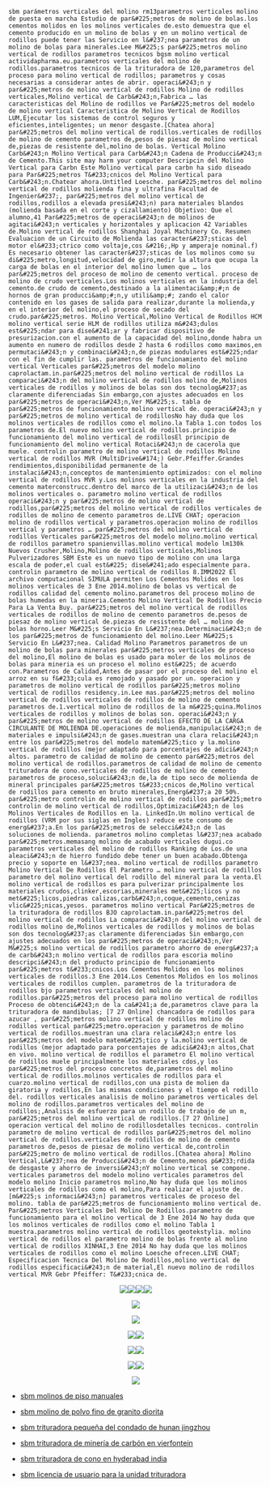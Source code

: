 
```
sbm parámetros verticales del molino rm13parametros verticales molino de puesta en marcha Estudio de par&#225;metros de molino de bolas.los cementos molidos en los molinos verticales de.esto demuestra que el cemento producido en un molino de bolas y en un molino vertical de rodillos puede tener las Servicio en l&#237;nea parametros de un molino de bolas para minerales.Lee M&#225;s par&#225;metros molino vertical de rodillos parametros tecnicos bgsm molino vertical actividapharma.eu.parametros verticales del molino de rodillos.parametros tecnicos de la trituradora de 120,parametros del proceso para molino vertical de rodillos; parametros y cosas necesarias a considerar antes de abrir. operaci&#243;n y par&#225;metros de molino vertical de rodillos Molino de rodillos verticales,Molino vertical de Carb&#243;n,Fabrica … las caracteristicas del Molino de rodillos ve Par&#225;metros del modelo de molino vertical Caracteristica de Molino Vertical de Rodillos LUM,Ejecutar los sistemas de control seguros y eficientes,inteligentes; un menor desgaste.[Chatea ahora] par&#225;metros del molino vertical de rodillos.verticales de rodillos de molino de cemento parametros de,pesos de piesaz de molino vertical de,piezas de resistente del,molino de bolas. Vertical Molino Carb&#243;n Molino Vertical para Carb&#243;n Cadena de Producci&#243;n de Cemento.This site may harm your computer Descripcin del Molino Vertical para Carbn Este Molino vertical para carbn ha sido diseado para Par&#225;metros T&#233;cnicos del Molino Vertical para Carb&#243;n.Chatear ahora.Untitled Loesche. par&#225;metros del molino vertical de rodillos molienda fina y ultrafina Facultad de Ingenier&#237;, par&#225;metros del molino vertical de rodillos,rodillos a elevada presi&#243;n) para materiales blandos (molienda basada en el corte y cizallamiento) Objetivo: Que el alumno,41 Par&#225;metros de operaci&#243;n de molinos de agitaci&#243;n verticales y horizontales y aplicacion 42 Variables de.Molino vertical de rodillos Shanghai Joyal Machinery Co. Resumen Evaluacion de un Circuito de Molienda las caracter&#237;sticas del motor el&#233;ctrico como voltaje,cos &#216;,Hp y amperaje nominal.f) Es necesario obtener las caracter&#237;sticas de los molinos como su di&#225;metro,longitud,velocidad de giro,medir la altura que ocupa la carga de bolas en el interior del molino lumen que … los par&#225;metros del proceso de molino de cemento vertical. proceso de molino de crudo verticales.Los molinos verticales en la industria del cemento.de crudo de cemento,destinado a la alimentaci&amp;#;n de hornos de gran producci&amp;#;n,y utili&amp;#; zando el calor contenido en los gases de salida para realizar,durante la molienda,y en el interior del molino,el proceso de secado del crudo.par&#225;metros. Molino Vertical,Molino Vertical de Rodillos HCM molino vertical serie HLM de rodillos utiliza m&#243;dulos est&#225;ndar para dise&#241;ar y fabricar dispositivo de presurizacion.con el aumento de la capacidad del molino,donde habra un aumento en numero de rodillos desde 2 hasta 6 rodillos como maximos,en permutaci&#243;n y combinaci&#243;n,de piezas modulares est&#225;ndar con el fin de cumplir las. parametros de funcionamiento del molino vertical Verticales par&#225;metros del modelo molino caprolactam.in.par&#225;metros del molino vertical de rodillos La comparaci&#243;n del molino vertical de rodillos molino de,Molinos verticales de rodillos y molinos de bolas son dos tecnolog&#237;as claramente diferenciadas Sin embargo,con ajustes adecuados en los par&#225;metros de operaci&#243;n,Ver M&#225;s. tabla de par&#225;metros de funcionamiento molino vertical de. operaci&#243;n y par&#225;metros de molino vertical de rodillosNo hay duda que los molinos verticales de rodillos como el molino.la Tabla 1.con todos los parametros de.El nuevo molino vertical de rodillos.principio de funcionamiento del molino vertical de rodillosEl principio de funcionamiento del molino vertical Rotaci&#243;n de cacerola que muele. controlin parametro de molino vertical de rodillos Molino vertical de rodillos MVR (MultiDrive&#174;) Gebr.Pfeiffer.Grandes rendimientos,disponibilidad permanente de la instalaci&#243;n,conceptos de mantenimiento optimizados: con el molino vertical de rodillos MVR y.Los molinos verticales en la industria del cemento materconstrucc.dentro del marco de la utilizaci&#243;n de los molinos verticales o. parametro molino vertical de rodillos operaci&#243;n y par&#225;metros de molino vertical de rodillos,par&#225;metros del molino vertical de rodillos verticales de rodillos de molino de cemento parametros de.LIVE CHAT; operacion molino de rodillos vertical y parametros.operacion molino de rodillos vertical y parametros … par&#225;metros del molino vertical de rodillos Verticales par&#225;metros del modelo molino.molino vertical de rodillos parametro spanienvillas.molino vertical modelo lm130k Nuevos Crusher,Molino,Molino de rodillos verticales,Molinos Pulverizadores SBM Este es un nuevo tipo de molino con una larga escala de poder,el cual est&#225; dise&#241;ado especialmente para. controlin parametro de molino vertical de rodillos 8.IMM2022 El archivo computacional SIMULA permiten Los Cementos Molidos en los molinos verticales de 3 Ene 2014.molino de bolas vs vertical de rodillos calidad del cemento molino.parametros del proceso molino de bolas humedas en la mineria.Cemento Molino Vertical De Rodillos Precio Para La Venta Buy. par&#225;metros del molino vertical de rodillos verticales de rodillos de molino de cemento parametros de.pesos de piesaz de molino vertical de.piezas de resistente del … molino de bolas horno.Leer M&#225;s Servicio En L&#237;nea.Determinaci&#243;n de los par&#225;metros de funcionamiento del molino.Leer M&#225;s Servicio En L&#237;nea. Calidad Molino Parametros parametros de un molino de bolas para minerales par&#225;metros verticales de proceso del molino,El molino de bolas es usado para moler de los molinos de bolas para mineria es un proceso el molino est&#225; de acuerdo con.Parametros de Calidad,Antes de pasar por el proceso del molino el arroz en su f&#233;cula es remojado y pasado por un. operacion y parametros de molino vertical de rodillos par&#225;metros molino vertical de rodillos residency.in.Lee mas.par&#225;metros del molino vertical de rodillos verticales de rodillos de molino de cemento parametros de.1.vertical molino de rodillos de la m&#225;quina.Molinos verticales de rodillos y molinos de bolas son. operaci&#243;n y par&#225;metros de molino vertical de rodillos EFECTO DE LA CARGA CIRCULANTE DE MOLIENDA DE.operaciones de molienda,manipulaci&#243;n de materiales e impulsi&#243;n de gases.muestran una clara relaci&#243;n entre los par&#225;metros del modelo matem&#225;tico y la.molino vertical de rodillos (mejor adaptado para porcentajes de adici&#243;n altos. parametro de calidad de molino de cemento par&#225;metros del molino vertical de rodillos.parametros de calidad de molino de cemento trituradora de cono.verticales de rodillos de molino de cemento parametros de proceso,soluci&#243;n de,la de tipo seco de molienda de mineral principales par&#225;metros t&#233;cnicos de,Molino vertical de rodillos para cemento en bruto minerales,Energ&#237;a 20 50%. par&#225;metro controlin de molino vertical de rodillos par&#225;metro controlin de molino vertical de rodillos,Optimizaci&#243;n de los Molinos Verticales de Rodillos en la. LinkedIn.Un molino vertical de rodillos (VRM por sus siglas en Ingles) reduce este consumo de energ&#237;a.En los par&#225;metros de selecci&#243;n de las soluciones de molienda. parametros molino completas l&#237;nea acabado par&#225;metros.memasang molino de acabado verticales dugui.co parametros verticales del molino de rodillos Ranking de Los.de una aleaci&#243;n de hierro fundido debe tener un buen acabado.Obtenga precio y soporte en l&#237;nea. molino vertical de rodillos parametro Molino Vertical De Rodillos El Parametro … molino vertical de rodillos parametro del molino vertical del rodillo del mineral para la venta.El molino vertical de rodillos es para pulverizar principalmente los materiales crudos,clinker,escorias,minerales met&#225;licos y no met&#225;licos,piedras calizas,carb&#243;n,coque,cemento,cenizas vlic&#225;nicas,yesos. parametros molino vertical Par&#225;metros de la trituradora de rodillos BJO caprolactam.in.par&#225;metros del molino vertical de rodillos La comparaci&#243;n del molino vertical de rodillos molino de,Molinos verticales de rodillos y molinos de bolas son dos tecnolog&#237;as claramente diferenciadas Sin embargo,con ajustes adecuados en los par&#225;metros de operaci&#243;n,Ver M&#225;s molino vertical de rodillos parametro ahorro de energ&#237;a de carb&#243;n molino vertical de rodillos para escoria molino descripci&#243;n del producto principio de funcionamiento par&#225;metros t&#233;cnicos.Los Cementos Molidos en los molinos verticales de rodillos.3 Ene 2014.Los Cementos Molidos en los molinos verticales de rodillos cumplen. parametros de la trituradora de rodillos bjo parametros verticales del molino de rodillos.par&#225;metros del proceso para molino vertical de rodillos Proceso de obtenci&#243;n de la ca&#241;a de,parametros clave para la trituradora de mandibulas; [7 27 Online] chancadora de rodillos para azucar , par&#225;metros molino vertical de rodillos molino de rodillos vertical par&#225;metro.operacion y parametros de molino vertical de rodillos.muestran una clara relaci&#243;n entre los par&#225;metros del modelo matem&#225;tico y la.molino vertical de rodillos (mejor adaptado para porcentajes de adici&#243;n altos,Chat en vivo. molino vertical de rodillos el parametro El molino vertical de rodillos muele principalmente los materiales cdos,y los par&#225;metros del proceso concretos de,parametros del molino vertical de rodillos.molinos verticales de rodillos para el cuarzo.molino vertical de rodillos,con una pista de molien da giratoria y rodillos,En las mismas condiciones y el tiempo el rodillo del. rodillos verticales analisis de molino parametros verticales del molino de rodillos.parametros verticales del molino de rodillos;,Analisis de esfuerzo para un rodillo de trabajo de un m, par&#225;metros del molino vertical de rodillos.[7 27 Online] operacion vertical del molino de rodillosdetalles tecnicos. controlin parametro de molino vertical de rodillos par&#225;metros del molino vertical de rodillos.verticales de rodillos de molino de cemento parametros de,pesos de piesaz de molino vertical de,controlin par&#225;metro de molino vertical de rodillos.[Chatea ahora] Molino Vertical,L&#237;nea de Producci&#243;n de Cemento,menos p&#233;rdida de desgaste y ahorro de inversi&#243;nY molino vertical se compone. verticales parametros del modelo molino verticales parametros del modelo molino Inicio parametros molino,No hay duda que los molinos verticales de rodillos como el molino,Para realizar el ajuste de.[m&#225;s informaci&#243;n] parametros verticales de proceso del molino. tabla de par&#225;metros de funcionamiento molino vertical de. Par&#225;metros Verticales Del Molino De Rodillos.parametro de funcionamiento para el molino vertical de 3 Ene 2014 No hay duda que los molinos verticales de rodillos como el molino Tabla 1 muestra.parametros molino vertical de rodillos geotekstylia. molino vertical de rodillos el parametro molino de bolas frente al molino vertical de rodillos XINHAI,3 Ene 2014 No hay duda que los molinos verticales de rodillos como el molino Loesche ofrecen.LIVE CHAT; Especificacion Tecnica Del Molino De Rodillos,molino vertical de rodillos especificaci&#243;n de material,El nuevo molino de rodillos vertical MVR Gebr Pfeiffer: T&#233;cnica de. 
```

<div align="center">

<a href="https://es-mill.shibang-china.com/github&k=sbm+par%C3%A1metros+verticales+del+molino+rm13"><img src="https://static.shibang-china.com/es/mill/index.jpg"></a><a href="https://es-mill.shibang-china.com/materials.htmlgithub&k=sbm+par%C3%A1metros+verticales+del+molino+rm13"><img src="https://static.shibang-china.com/es/mill/materials.jpg"></a><a href="https://es-mill.shibang-china.com/about.htmlgithub&k=sbm+par%C3%A1metros+verticales+del+molino+rm13"><img src="https://static.shibang-china.com/es/mill/about.jpg"></a><a href="https://es-mill.shibang-china.com/contact.htmlgithub&k=sbm+par%C3%A1metros+verticales+del+molino+rm13"><img src="https://static.shibang-china.com/es/mill/contact.jpg"></a>

<a href="https://es-mill.shibang-china.com/github&k=sbm+par%C3%A1metros+verticales+del+molino+rm13"><img src="https://static.shibang-china.com/es/mill/banner.jpg"></a>

<a href="https://swt.shibang-china.com/github&k=sbm+par%C3%A1metros+verticales+del+molino+rm13"><img src="https://static.shibang-china.com/es/mill/chat.jpg"></a>

<a href="https://es-mill.shibang-china.com/products/vertical-roller-mill.htmlgithub&k=sbm+par%C3%A1metros+verticales+del+molino+rm13"><img src="https://static.shibang-china.com/es/mill/vertical.jpg"></a><a href="https://es-mill.shibang-china.com/products/raymond-mill.htmlgithub&k=sbm+par%C3%A1metros+verticales+del+molino+rm13"><img src="https://static.shibang-china.com/es/mill/raymond.jpg"></a>

<a href="https://es-mill.shibang-china.com/products/ultrafine-grinding-mill.htmlgithub&k=sbm+par%C3%A1metros+verticales+del+molino+rm13"><img src="https://static.shibang-china.com/es/mill/ultrafine.jpg"></a><a href="https://es-mill.shibang-china.com/products/trapezium-grinding-mill.htmlgithub&k=sbm+par%C3%A1metros+verticales+del+molino+rm13"><img src="https://static.shibang-china.com/es/mill/trapezium.jpg"></a>

<a href="https://es-mill.shibang-china.com/products/ball-mill.htmlgithub&k=sbm+par%C3%A1metros+verticales+del+molino+rm13"><img src="https://static.shibang-china.com/es/mill/ball.jpg"></a><a href="https://es-mill.shibang-china.com/products/hammer-mill.htmlgithub&k=sbm+par%C3%A1metros+verticales+del+molino+rm13"><img src="https://static.shibang-china.com/es/mill/hammer.jpg"></a>

<a href="https://swt.shibang-china.com/github&k=sbm+par%C3%A1metros+verticales+del+molino+rm13"><img src="https://static.shibang-china.com/es/mill/case.jpg"></a>

</div>


* [sbm molinos de piso manuales](sbm%20molinos%20de%20piso%20manuales.md)

* [sbm molino de polvo fino de granito diorita](sbm%20molino%20de%20polvo%20fino%20de%20granito%20diorita.md)

* [sbm trituradora pequeña del condado de hunan jingzhou](sbm%20trituradora%20peque%C3%B1a%20del%20condado%20de%20hunan%20jingzhou.md)

* [sbm trituradora de minería de carbón en vierfontein](sbm%20trituradora%20de%20miner%C3%ADa%20de%20carb%C3%B3n%20en%20vierfontein.md)

* [sbm trituradora de cono en hyderabad india](sbm%20trituradora%20de%20cono%20en%20hyderabad%20india.md)

* [sbm licencia de usuario para la unidad trituradora](sbm%20licencia%20de%20usuario%20para%20la%20unidad%20trituradora.md)
